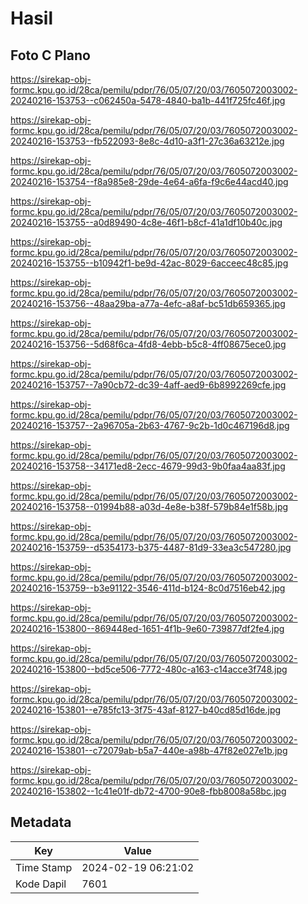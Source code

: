 # Hasil

## Foto C Plano

https://sirekap-obj-formc.kpu.go.id/28ca/pemilu/pdpr/76/05/07/20/03/7605072003002-20240216-153753--c062450a-5478-4840-ba1b-441f725fc46f.jpg

https://sirekap-obj-formc.kpu.go.id/28ca/pemilu/pdpr/76/05/07/20/03/7605072003002-20240216-153753--fb522093-8e8c-4d10-a3f1-27c36a63212e.jpg

https://sirekap-obj-formc.kpu.go.id/28ca/pemilu/pdpr/76/05/07/20/03/7605072003002-20240216-153754--f8a985e8-29de-4e64-a6fa-f9c6e44acd40.jpg

https://sirekap-obj-formc.kpu.go.id/28ca/pemilu/pdpr/76/05/07/20/03/7605072003002-20240216-153755--a0d89490-4c8e-46f1-b8cf-41a1df10b40c.jpg

https://sirekap-obj-formc.kpu.go.id/28ca/pemilu/pdpr/76/05/07/20/03/7605072003002-20240216-153755--b10942f1-be9d-42ac-8029-6acceec48c85.jpg

https://sirekap-obj-formc.kpu.go.id/28ca/pemilu/pdpr/76/05/07/20/03/7605072003002-20240216-153756--48aa29ba-a77a-4efc-a8af-bc51db659365.jpg

https://sirekap-obj-formc.kpu.go.id/28ca/pemilu/pdpr/76/05/07/20/03/7605072003002-20240216-153756--5d68f6ca-4fd8-4ebb-b5c8-4ff08675ece0.jpg

https://sirekap-obj-formc.kpu.go.id/28ca/pemilu/pdpr/76/05/07/20/03/7605072003002-20240216-153757--7a90cb72-dc39-4aff-aed9-6b8992269cfe.jpg

https://sirekap-obj-formc.kpu.go.id/28ca/pemilu/pdpr/76/05/07/20/03/7605072003002-20240216-153757--2a96705a-2b63-4767-9c2b-1d0c467196d8.jpg

https://sirekap-obj-formc.kpu.go.id/28ca/pemilu/pdpr/76/05/07/20/03/7605072003002-20240216-153758--34171ed8-2ecc-4679-99d3-9b0faa4aa83f.jpg

https://sirekap-obj-formc.kpu.go.id/28ca/pemilu/pdpr/76/05/07/20/03/7605072003002-20240216-153758--01994b88-a03d-4e8e-b38f-579b84e1f58b.jpg

https://sirekap-obj-formc.kpu.go.id/28ca/pemilu/pdpr/76/05/07/20/03/7605072003002-20240216-153759--d5354173-b375-4487-81d9-33ea3c547280.jpg

https://sirekap-obj-formc.kpu.go.id/28ca/pemilu/pdpr/76/05/07/20/03/7605072003002-20240216-153759--b3e91122-3546-411d-b124-8c0d7516eb42.jpg

https://sirekap-obj-formc.kpu.go.id/28ca/pemilu/pdpr/76/05/07/20/03/7605072003002-20240216-153800--869448ed-1651-4f1b-9e60-739877df2fe4.jpg

https://sirekap-obj-formc.kpu.go.id/28ca/pemilu/pdpr/76/05/07/20/03/7605072003002-20240216-153800--bd5ce506-7772-480c-a163-c14acce3f748.jpg

https://sirekap-obj-formc.kpu.go.id/28ca/pemilu/pdpr/76/05/07/20/03/7605072003002-20240216-153801--e785fc13-3f75-43af-8127-b40cd85d16de.jpg

https://sirekap-obj-formc.kpu.go.id/28ca/pemilu/pdpr/76/05/07/20/03/7605072003002-20240216-153801--c72079ab-b5a7-440e-a98b-47f82e027e1b.jpg

https://sirekap-obj-formc.kpu.go.id/28ca/pemilu/pdpr/76/05/07/20/03/7605072003002-20240216-153802--1c41e01f-db72-4700-90e8-fbb8008a58bc.jpg


## Metadata

| Key        | Value               |
| ---------- | ------------------- |
| Time Stamp | 2024-02-19 06:21:02 |
| Kode Dapil | 7601                |



